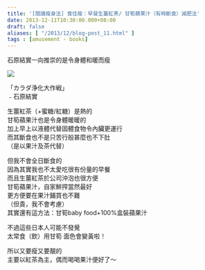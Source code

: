```yaml
---
title: '[閱讀瘦身法] 食住瘦：早餐生薑紅茶/ 甘筍蘋果汁（有時斷食）減肥法'
date: 2013-12-11T10:30:00.000+08:00
draft: false
aliases: [ "/2013/12/blog-post_11.html" ]
tags : [amusement - books]
---
```


石原結實一向推崇的是令身體和暖而瘦    

[![](https://1.bp.blogspot.com/-zerpJLBRNx8/XCdiw4640jI/AAAAAAAACp0/3ieIe5AzADcvtj9zxGAwyxSKmWCZTHStACLcBGAs/s640/26.jpg)](https://1.bp.blogspot.com/-zerpJLBRNx8/XCdiw4640jI/AAAAAAAACp0/3ieIe5AzADcvtj9zxGAwyxSKmWCZTHStACLcBGAs/s1600/26.jpg)

「カラダ浄化大作戦」  
﹣石原結實  
  
生薑紅茶（+蜜糖/紅糖）是熱的   
甘筍蘋果汁也是令身體暖暖的   
加上早上以液體代替固體食物令內臟更運行   
而其斷食也不是只苦行般甚麼也不下肚  
（是以果汁及茶代替）  
  
但我不會全日斷食的  
因為其實我也不太愛吃很有份量的早餐   
而且生薑紅茶於公司沖泡也很方便    
甘筍蘋果汁，自家鮮搾當然最好   
更方便要在果汁鋪買也不難  
（但貴，我不會考慮）  
其實還有這方法：甘筍baby food+100%盒裝蘋果汁   
  
不過這些日本人可能不發覺  
太常食（飲）用甘筍 面色會變黃啦！  
  
所以又要瘦又要靚的   
主要以紅茶為主，偶而喝喝果汁便好了～